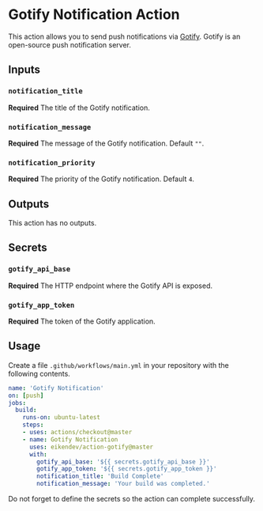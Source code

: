 # Gotify Notification Action

This action allows you to send push notifications via [Gotify](https://gotify.net/).
Gotify is an open-source push notification server.

## Inputs

### `notification_title`

**Required** The title of the Gotify notification.

### `notification_message`

**Required** The message of the Gotify notification. Default `""`.

### `notification_priority`

**Required** The priority of the Gotify notification. Default `4`.

## Outputs

This action has no outputs.

## Secrets

### `gotify_api_base`

**Required** The HTTP endpoint where the Gotify API is exposed.

### `gotify_app_token`

**Required** The token of the Gotify application.

## Usage

Create a file `.github/workflows/main.yml` in your repository with the following contents.

```yaml
name: 'Gotify Notification'
on: [push]
jobs:
  build:
    runs-on: ubuntu-latest
    steps:
    - uses: actions/checkout@master
    - name: Gotify Notification
      uses: eikendev/action-gotify@master
      with:
        gotify_api_base: '${{ secrets.gotify_api_base }}'
        gotify_app_token: '${{ secrets.gotify_app_token }}'
        notification_title: 'Build Complete'
        notification_message: 'Your build was completed.'
```

Do not forget to define the secrets so the action can complete successfully.
